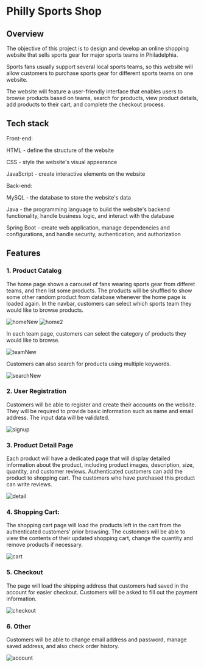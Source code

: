 # Philly Sports Shop

## Overview

The objective of this project is to design and develop an online shopping website that sells sports gear for major sports teams in Philadelphia. 

Sports fans usually support several local sports teams, so this website will allow customers to purchase sports gear for different sports teams on one website. 

The website will feature a user-friendly interface that enables users to browse products based on teams, search for products, view product details, add products to their cart, and complete the checkout process.

## Tech stack

Front-end:

HTML - define the structure of the website

CSS - style the website's visual appearance

JavaScript - create interactive elements on the website


Back-end:

MySQL - the database to store the website's data

Java - the programming language to build the website's backend functionality, handle business logic, and interact with the database

Spring Boot - create web application, manage dependencies and configurations, and handle security, authentication, and authorization

## Features

### 1. Product Catalog 

The home page shows a carousel of fans wearing sports gear from differet teams, and then list some products. The products will be shuffled to show some other random product from database whenever the home page is loaded again. In the navbar, customers can select which sports team they would like to browse products. 

![homeNew](./readmeImages/home.png)
![home2](./readmeImages/home2.png)


In each team page, customers can select the category of products they would like to browse.

![teamNew](./readmeImages/team.png)



Customers can also search for products using multiple keywords.

![searchNew](./readmeImages/search.png)



### 2. User Registration 

Customers will be able to register and create their accounts on the website. They will be required to provide basic information such as name and email address. The input data will be validated.

![signup](./readmeImages/signup.png)


### 3. Product Detail Page

Each product will have a dedicated page that will display detailed information about the product, including product images, description, size, quantity, and customer reviews. Authenticated customers can add the product to shopping cart. The customers who have purchased this product can write reviews.

![detail](./readmeImages/detail.png)


### 4. Shopping Cart: 

The shopping cart page will load the products left in the cart from the authenticated customers' prior browsing. The customers will be able to view the contents of their updated shopping cart, change the quantity and remove products if necessary. 

![cart](./readmeImages/cart.png)


### 5. Checkout 

The page will load the shipping address that customers had saved in the account for easier checkout. Customers will be asked to fill out the payment information.

![checkout](./readmeImages/checkout.png)


### 6. Other

Customers will be able to change email address and password, manage saved address, and also check order history.

![account](./readmeImages/account.png)

